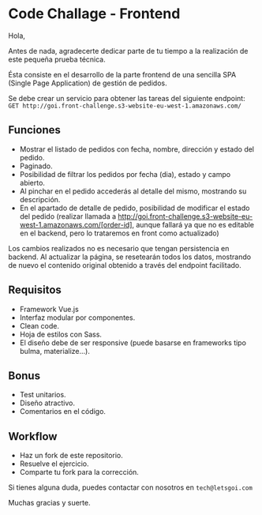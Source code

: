 # Code Challage - Frontend

Hola,

Antes de nada, agradecerte dedicar parte de tu tiempo a la realización de este pequeña prueba técnica.

Ésta consiste en el desarrollo de la parte frontend de una sencilla SPA (Single Page Application) de gestión de pedidos.

Se debe crear un servicio para obtener las tareas del siguiente endpoint:
`GET http://goi.front-challenge.s3-website-eu-west-1.amazonaws.com/`

## Funciones
- Mostrar el listado de pedidos con fecha, nombre, dirección y estado del pedido.
- Paginado.
- Posibilidad de filtrar los pedidos por fecha (dia), estado y campo abierto.
- Al pinchar en el pedido accederás al detalle del mismo, mostrando su descripción.
- En el apartado de detalle de pedido, posibilidad de modificar el estado del pedido (realizar llamada a http://goi.front-challenge.s3-website-eu-west-1.amazonaws.com/[order-id], aunque fallará ya que no es editable en el backend, pero lo trataremos en front como actualizado)

Los cambios realizados no es necesario que tengan persistencia en backend. Al actualizar la página, se resetearán todos los datos, mostrando de nuevo el contenido original obtenido a través del endpoint facilitado.

## Requisitos
- Framework Vue.js
- Interfaz modular por componentes.
- Clean code.
- Hoja de estilos con Sass.
- El diseño debe de ser responsive (puede basarse en frameworks tipo bulma, materialize...).

## Bonus
- Test unitarios.
- Diseño atractivo.
- Comentarios en el código.

## Workflow
- Haz un fork de este repositorio.
- Resuelve el ejercicio.
- Comparte tu fork para la corrección.

Si tienes alguna duda, puedes contactar con nosotros en `tech@letsgoi.com`

Muchas gracias y suerte.